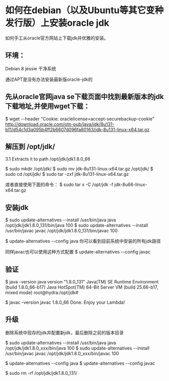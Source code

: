 # 如何在debian（以及Ubuntu等其它变种发行版）上安装oracle jdk

如何手工从oracle官方网站上下载jdk并优雅的安装。

## 环境：

Debian 8 jessie 干净系统

通过APT是没有办法安装最新版oracle-jdk的

## 先从oracle官网java se下载页面中找到最新版本的jdk下载地址,并使用wget下载：

$ wget --header "Cookie: oraclelicense=accept-securebackup-cookie" http://download.oracle.com/otn-pub/java/jdk/8u131-b11/d54c1d3a095b4ff2b6607d096fa80163/jdk-8u131-linux-x64.tar.gz

## 解压到 /opt/jdk/
3.1 Extracts it to path /opt/jdk/jdk1.8.0_66

$ sudo mkdir /opt/jdk/
$ sudo mv jdk-8u131-linux-x64.tar.gz /opt/jdk/
$ sudo cd /opt/jdk/
$ sudo tar -zxf jdk-8u131-linux-x64.tar.gz

或者直接使用下面的命令：
$ sudo tar x -C /opt/jdk -f jdk-8u66-linux-x64.tar.gz

## 安装jdk
$ sudo update-alternatives --install /usr/bin/java java /opt/jdk/jdk1.8.0_131/bin/java 100
$ sudo update-alternatives --install /usr/bin/javac javac /opt/jdk/jdk1.8.0_131/bin/javac 100

$ update-alternatives --config java
你可以看到目前系统中安装的所有jdk路径

同样javac也可以使用这种方式配置
$ update-alternatives --config javac

## 验证


$ java -version
java version "1.8.0_131"
Java(TM) SE Runtime Environment (build 1.8.0_66-b17)
Java HotSpot(TM) 64-Bit Server VM (build 25.66-b17, mixed mode)
root@hydra:/opt/jdk#

$ javac -version
javac 1.8.0_66
Done. Enjoy your Lambda!

## 升级

删除系统中现存的jdk并配置新jdk，最后删除之前的版本目录

$ sudo update-alternatives --install /usr/bin/java java /opt/jdk/jdk1.8.0_xxx/bin/java 100
$ sudo update-alternatives --install /usr/bin/javac javac /opt/jdk/jdk1.8.0_xxx/bin/javac 100

$ update-alternatives --config java
$ update-alternatives --config javac

$ sudo rm -rf /opt/jdk/jdk1.8.0_131/
